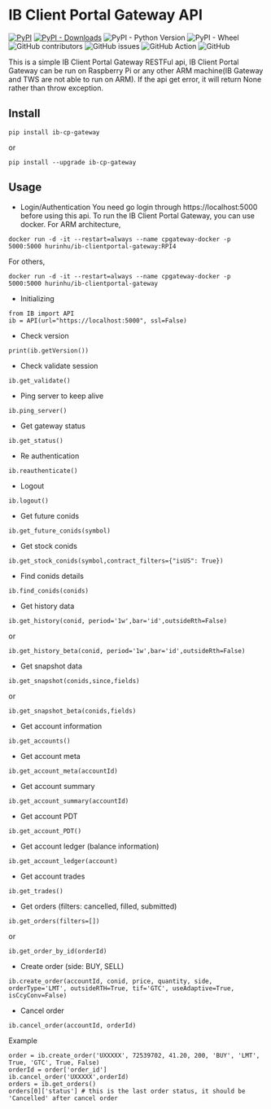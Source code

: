 # IB Client Portal Gateway API

[![PyPI](https://img.shields.io/pypi/v/ib-cp-gateway)](https://pypi.org/project/ib-cp-gateway/)
[![PyPI - Downloads](https://img.shields.io/pypi/dm/ib-cp-gateway)](https://pypistats.org/packages/ib-cp-gateway)
![PyPI - Python Version](https://img.shields.io/pypi/pyversions/ib-cp-gateway)
![PyPI - Wheel](https://img.shields.io/pypi/wheel/ib-cp-gateway)
![GitHub contributors](https://img.shields.io/github/contributors/Iceloof/IB-ClientPortal-Gateway)
![GitHub issues](https://img.shields.io/github/issues-raw/Iceloof/IB-ClientPortal-Gateway)
![GitHub Action](https://github.com/Iceloof/IB-ClientPortal-Gateway/workflows/GitHub%20Action/badge.svg)
![GitHub](https://img.shields.io/github/license/Iceloof/IB-ClientPortal-Gateway)

This is a simple IB Client Portal Gateway RESTFul api, IB Client Portal Gateway can be run on Raspberry Pi or any other ARM machine(IB Gateway and TWS are not able to run on ARM). If the api get error, it will return None rather than throw exception.
## Install
```
pip install ib-cp-gateway
```
or
```
pip install --upgrade ib-cp-gateway
```
## Usage
- Login/Authentication
You need go login through https://localhost:5000 before using this api. To run the IB Client Portal Gateway, you can use docker.
For ARM architecture,
```
docker run -d -it --restart=always --name cpgateway-docker -p 5000:5000 hurinhu/ib-clientportal-gateway:RPI4
```
For others,
```
docker run -d -it --restart=always --name cpgateway-docker -p 5000:5000 hurinhu/ib-clientportal-gateway
```
- Initializing
```
from IB import API
ib = API(url="https://localhost:5000", ssl=False)
```
- Check version
```
print(ib.getVersion())
```
- Check validate session
```
ib.get_validate()
```
- Ping server to keep alive
```
ib.ping_server()
```
- Get gateway status
```
ib.get_status()
```
- Re authentication
```
ib.reauthenticate()
```
- Logout
```
ib.logout()
```
- Get future conids
```
ib.get_future_conids(symbol)
```
- Get stock conids
```
ib.get_stock_conids(symbol,contract_filters={"isUS": True})
```
- Find conids details
```
ib.find_conids(conids)
```
- Get history data
```
ib.get_history(conid, period='1w',bar='id',outsideRth=False)
```
or
```
ib.get_history_beta(conid, period='1w',bar='id',outsideRth=False)
```
- Get snapshot data
```
ib.get_snapshot(conids,since,fields)
```
or
```
ib.get_snapshot_beta(conids,fields)
```
- Get account information
```
ib.get_accounts()
```
- Get account meta
```
ib.get_account_meta(accountId)
```
- Get account summary
```
ib.get_account_summary(accountId)
```
- Get account PDT
```
ib.get_account_PDT()
```
- Get account ledger (balance information)
```
ib.get_account_ledger(account)
```
- Get account trades
```
ib.get_trades()
```
- Get orders (filters: cancelled, filled, submitted)
```
ib.get_orders(filters=[])
```
or
```
ib.get_order_by_id(orderId)
```
- Create order (side: BUY, SELL)
```
ib.create_order(accountId, conid, price, quantity, side, orderType='LMT', outsideRTH=True, tif='GTC', useAdaptive=True, isCcyConv=False)
```
- Cancel order
```
ib.cancel_order(accountId, orderId)
```

Example
```
order = ib.create_order('UXXXXX', 72539702, 41.20, 200, 'BUY', 'LMT', True, 'GTC', True, False)
orderId = order['order_id']
ib.cancel_order('UXXXXX',orderId)
orders = ib.get_orders()
orders[0]['status'] # this is the last order status, it should be 'Cancelled' after cancel order
```
